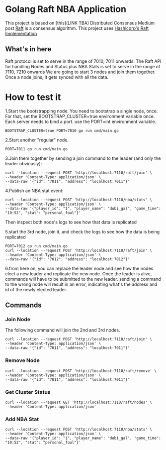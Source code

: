 # Golang Raft NBA Application
This project is based on [this](LINK TBA) Distributed Consensus Medium post 
[Raft](https://raft.github.io/) is a consensus algorithm.
This project uses [Hashicorp's Raft Implementation](https://github.com/hashicorp/raft)

## What's in here
Raft protocol is set to serve in the range of 7010, 7011 onwards.
The Raft API for handling Nodes and Status plus NBA Stats is set to serve in the range of 7110, 7210 onwards
We are going to start 3 nodes and join them together.
Once a node joins, it gets synced with all the data.


# How to test it
1.Start the bootstrapping node.
You need to bootstrap a single node, once. For that, set the BOOTSTRAP_CLUSTER=true environment variable once.
Each server needs to bind a port. use the PORT=int environment variable.
```
BOOTSTRAP_CLUSTER=true PORT=7010 go run cmd/main.go
```

2.Start another "regular" node.
```
PORT=7011 go run cmd/main.go
```

3.Join them together by sending a join command to the leader (and only the leader obviously):
```
curl --location --request POST 'http://localhost:7110/raft/join' \
--header 'Content-Type: application/json' \
--data-raw '{"id": "7011", "address": "localhost:7011"}'
```

4.Publish an NBA stat event:
```
curl --location --request POST 'http://localhost:7110/nba/stats' \
--header 'Content-Type: application/json' \
--data-raw '{"player_id": "1", "player_name": "dubi_gal", "game_time": "10:52", "stat": "personal_foul"}'
```
Then inspect both node's logs to see how that data is replicated

5.start the 3rd node, join it, and check the logs to see how the data is being replicated
```
PORT=7012 go run cmd/main.go
curl --location --request POST 'http://localhost:7110/raft/join' \
--header 'Content-Type: application/json' \
--data-raw '{"id": "7012", "address": "localhost:7012"}'
```

6.from here on, you can replace the leader node and see how the nodes elect a new leader and replicate the new node.
  Once the leader is alive, commands will have to be submitted to the new leader. sending a command to the wrong node
  will result in an error, indicating what's the address and id of the newly elected leader.




## Commands
### Join Node
The following command will join the 2nd and 3rd nodes.
```
curl --location --request POST 'http://localhost:7110/raft/join' \
--header 'Content-Type: application/json' \
--data-raw '{"id": "7011", "address": "localhost:7011"}'
```

### Remove Node
```
curl --location --request POST 'http://localhost:7110/raft/remove' \
--header 'Content-Type: application/json' \
--data-raw '{"id": "7011", "address": "localhost:7011"}'
```

### Get Cluster Status
```
curl --location --request GET 'http://localhost:7110/raft/nodes' \
--header 'Content-Type: application/json'
```

### Add NBA Stat
```
curl --location --request POST 'http://localhost:7110/nba/stats' \
--header 'Content-Type: application/json' \
--data-raw '{"player_id": "1", "player_name": "dubi_gal", "game_time": "10:52", "stat": "personal_foul"}'
```
